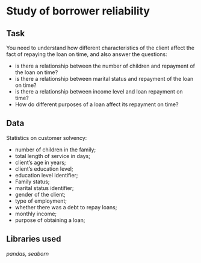 # Study of borrower reliability

## Task

You need to understand how different characteristics of the client affect the fact of repaying the loan on time, and also answer the questions:

- is there a relationship between the number of children and repayment of the loan on time?
- is there a relationship between marital status and repayment of the loan on time?
- is there a relationship between income level and loan repayment on time?
- How do different purposes of a loan affect its repayment on time?

## Data

Statistics on customer solvency:
- number of children in the family;
- total length of service in days;
- client’s age in years;
- client’s education level;
- education level identifier;
- Family status;
- marital status identifier;
- gender of the client;
- type of employment;
- whether there was a debt to repay loans;
- monthly income;
- purpose of obtaining a loan;

## Libraries used

*pandas, seaborn*
